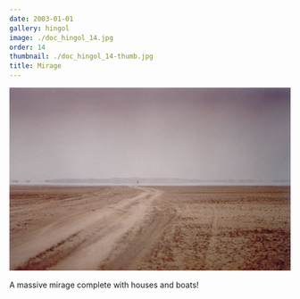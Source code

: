 ```yaml
---
date: 2003-01-01
gallery: hingol
image: ./doc_hingol_14.jpg
order: 14
thumbnail: ./doc_hingol_14-thumb.jpg
title: Mirage
---
```


![Mirage](./doc_hingol_14.jpg)

A massive mirage complete with houses and boats!